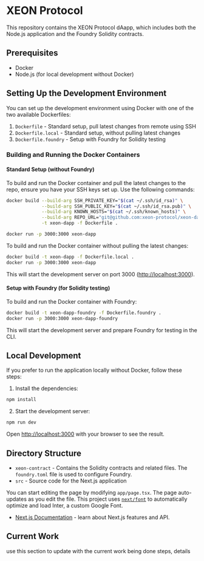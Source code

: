 # XEON Protocol

This repository contains the XEON Protocol dAapp, which includes both the Node.js application and the Foundry Solidity contracts.

## Prerequisites

- Docker
- Node.js (for local development without Docker)

## Setting Up the Development Environment

You can set up the development environment using Docker with one of the two available Dockerfiles:

1. `Dockerfile` - Standard setup, pull latest changes from remote using SSH
2. `Dockerfile.local` - Standard setup, without pulling latest changes
3. `Dockerfile.foundry` - Setup with Foundry for Solidity testing

### Building and Running the Docker Containers

#### Standard Setup (without Foundry)

To build and run the Docker container and pull the latest changes to the repo, ensure you have your SSH keys set up.
Use the following commands:

```sh
docker build --build-arg SSH_PRIVATE_KEY="$(cat ~/.ssh/id_rsa)" \
             --build-arg SSH_PUBLIC_KEY="$(cat ~/.ssh/id_rsa.pub)" \
             --build-arg KNOWN_HOSTS="$(cat ~/.ssh/known_hosts)" \
             --build-arg REPO_URL="git@github.com:xeon-protocol/xeon-dapp.git" \
             -t xeon-dapp -f Dockerfile .

docker run -p 3000:3000 xeon-dapp
```

To build and run the Docker container without pulling the latest changes:

```sh
docker build -t xeon-dapp -f Dockerfile.local .
docker run -p 3000:3000 xeon-dapp
```

This will start the development server on port 3000 ([http://localhost:3000](http://localhost:3000)).

#### Setup with Foundry (for Solidity testing)

To build and run the Docker container with Foundry:

```sh
docker build -t xeon-dapp-foundry -f Dockerfile.foundry .
docker run -p 3000:3000 xeon-dapp-foundry
```

This will start the development server and prepare Foundry for testing in the CLI.

## Local Development

If you prefer to run the application locally without Docker, follow these steps:

1. Install the dependencies:

```sh
npm install
```

2. Start the development server:

```sh
npm run dev
```

Open [http://localhost:3000](http://localhost:3000) with your browser to see the result.

## Directory Structure

- `xeon-contract` - Contains the Solidity contracts and related files. The `foundry.toml` file is used to configure Foundry.
- `src` - Source code for the Next.js application

You can start editing the page by modifying `app/page.tsx`. The page auto-updates as you edit the file.
This project uses [`next/font`](https://nextjs.org/docs/basic-features/font-optimization) to automatically optimize and load Inter, a custom Google Font.

- [Next.js Documentation](https://nextjs.org/docs) - learn about Next.js features and API.

## Current Work

use this section to update with the current work being done
steps, details
